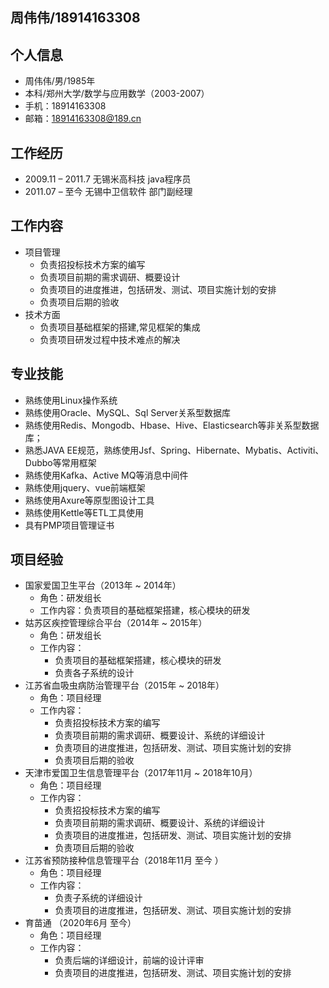 ## 周伟伟/18914163308

## 个人信息
- 周伟伟/男/1985年
- 本科/郑州大学/数学与应用数学（2003-2007）
- 手机：18914163308
- 邮箱：18914163308@189.cn

## 工作经历
- 2009.11 – 2011.7		 无锡米高科技       java程序员
- 2011.07 – 至今         无锡中卫信软件     部门副经理

## 工作内容
- 项目管理
    - 负责招投标技术方案的编写
    - 负责项目前期的需求调研、概要设计
    - 负责项目的进度推进，包括研发、测试、项目实施计划的安排
    - 负责项目后期的验收
- 技术方面
    - 负责项目基础框架的搭建,常见框架的集成
    - 负责项目研发过程中技术难点的解决

## 专业技能
- 熟练使用Linux操作系统
- 熟练使用Oracle、MySQL、Sql Server关系型数据库
- 熟练使用Redis、Mongodb、Hbase、Hive、Elasticsearch等非关系型数据库；
- 熟悉JAVA EE规范，熟练使用Jsf、Spring、Hibernate、Mybatis、Activiti、Dubbo等常用框架
- 熟练使用Kafka、Active MQ等消息中间件
- 熟练使用jquery、vue前端框架
- 熟练使用Axure等原型图设计工具
- 熟练使用Kettle等ETL工具使用
- 具有PMP项目管理证书

## 项目经验
- 国家爱国卫生平台（2013年 ~ 2014年）
    - 角色：研发组长
    - 工作内容：负责项目的基础框架搭建，核心模块的研发
- 姑苏区疾控管理综合平台（2014年 ~ 2015年）
    - 角色：研发组长
    - 工作内容：
        - 负责项目的基础框架搭建，核心模块的研发
        - 负责各子系统的设计
- 江苏省血吸虫病防治管理平台（2015年 ~ 2018年）
    - 角色：项目经理
    - 工作内容：
        - 负责招投标技术方案的编写
        - 负责项目前期的需求调研、概要设计、系统的详细设计
        - 负责项目的进度推进，包括研发、测试、项目实施计划的安排
        - 负责项目后期的验收
- 天津市爱国卫生信息管理平台（2017年11月 ~ 2018年10月）
    - 角色：项目经理
    - 工作内容：
        - 负责招投标技术方案的编写
        - 负责项目前期的需求调研、概要设计、系统的详细设计
        - 负责项目的进度推进，包括研发、测试、项目实施计划的安排
        - 负责项目后期的验收
- 江苏省预防接种信息管理平台（2018年11月 至今 ）
    - 角色：项目经理
    - 工作内容：
        - 负责子系统的详细设计
        - 负责项目的进度推进，包括研发、测试、项目实施计划的安排
- 育苗通 （2020年6月 至今）
    - 角色：项目经理
    - 工作内容：
        - 负责后端的详细设计，前端的设计评审
        - 负责项目的进度推进，包括研发、测试、项目实施计划的安排

